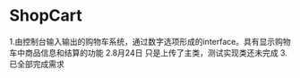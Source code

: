 ﻿# ShopCart
1.由控制台输入输出的购物车系统，通过数字选项形成的interface。具有显示购物车中商品信息和结算的功能
2.8月24日 只是上传了主类，测试实现类还未完成
3.已全部完成需求